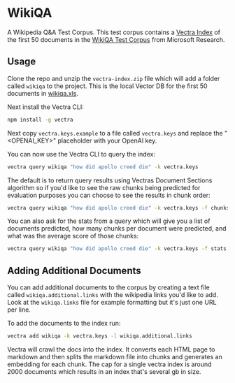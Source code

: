 # WikiQA
A Wikipedia Q&amp;A Test Corpus. This test corpus contains a [Vectra Index](https://github.com/Stevenic/vectra) of the first 50 documents in the [WikiQA Test Corpus](https://www.kaggle.com/datasets/saurabhshahane/wikiqa-corpus) from Microsoft Research.

## Usage
Clone the repo and unzip the `vectra-index.zip` file which will add a folder called `wikiqa` to the project. This is the local Vector DB for the first 50 documents in [wikiqa.xls](wikiqa.xls).

Next install the Vectra CLI:

```bash
npm install -g vectra
```

Next copy `vectra.keys.example` to a file called `vectra.keys` and replace the "<OPENAI_KEY>" placeholder with your OpenAI key.

You can now use the Vectra CLI to query the index:

```bash
vectra query wikiqa "how did apollo creed die" -k vectra.keys
```

The default is to return query results using Vectras Document Sections algorithm so if you'd like to see the raw chunks being predicted for evaluation purposes you can choose to see the results in chunk order:

```bash
vectra query wikiqa "how did apollo creed die" -k vectra.keys -f chunks
```

You can also ask for the stats from a query which will give you a list of documents predicted, how many chunks per document were predicted, and what was the average score of those chunks:

```bash
vectra query wikiqa "how did apollo creed die" -k vectra.keys -f stats
```

## Adding Additional Documents
You can add additional documents to the corpus by creating a text file called `wikiqa.additional.links` with the wikipedia links you'd like to add. Look at the `wikiqa.links` file for example formatting but it's just one URL per line.

To add the documents to the index run:

```bash
vectra add wikiqa -k vectra.keys -l wikiqa.additional.links
```

Vectra will crawl the docs into the index.  It converts each HTML page to markdown and then splits the markdown file into chunks and generates an embedding for each chunk.  The cap for a single vectra index is around 2000 documents which results in an index that's several gb in size.